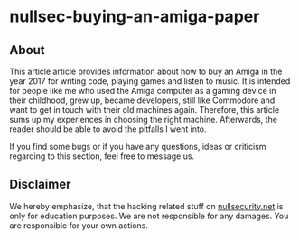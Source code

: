 # nullsec-buying-an-amiga-paper

About
-----
This article article provides information about how to buy an Amiga in the year 2017 for writing
code, playing games and listen to music. It is intended for people like me who used
the Amiga computer as a gaming device in their childhood, grew up, became developers,
still like Commodore and want to get in touch with their old machines again.
Therefore, this article sums up my experiences in choosing the right machine. Afterwards,
the reader should be able to avoid the pitfalls I went into.

If you find some bugs or if you have any questions, ideas or criticism regarding
to this section, feel free to message us.

Disclaimer
----------
We hereby emphasize, that the hacking related stuff on
[nullsecurity.net](http://nullsecurity.net) is only for education purposes.
We are not responsible for any damages. You are responsible for your own
actions.
